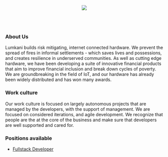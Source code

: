 <center>
  <img src="https://avatars3.githubusercontent.com/u/18303687?s=400&u=cdffc0d3253e9247ed24d5a3e70a712cef71d133&v=4">
</center>
<br>
<br>
<br>

### About Us

Lumkani builds risk mitigating, internet connected hardware. We prevent the spread of fires in informal settlements - which saves lives and possessions, and creates resilience in underserved communities. As well as cutting edge hardware, we have been developing a suite of innovative financial products that aim to improve financial inclusion and break down cycles of poverty.
We are groundbreaking in the field of IoT, and our hardware has already been widely distributed and has won many awards.

### Work culture

Our work culture is focused on largely autonomous projects that are managed by the developers, with the support of management. We are focused on considered iterations, and agile development. We recognize that people are the at the core of the business and make sure that developers are well supported and cared for.

### Positions available

* [Fullstack Developer](/positions/frontend-developer.html)